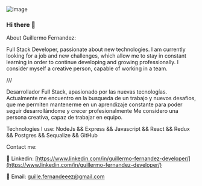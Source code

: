 ![image](https://user-images.githubusercontent.com/98292289/200662993-3b32f0b4-c100-4030-a3dc-876d7b54c717.png)

### Hi there 👋

About Guillermo Fernandez:

Full Stack Developer, passionate about new technologies.
I am currently looking for a job and new challenges, which allow me to stay in constant learning in order to continue developing and growing professionally.
I consider myself a creative person, capable of working in a team. 

///

Desarrollador Full Stack, apasionado por las nuevas tecnologías.
Actualmente me encuentro en la busqueda de un trabajo y nuevos desafios, que me permiten mantenerme en un aprendizaje constante para poder seguir desarrollándome y crecer profesionalmente
Me considero una persona creativa, capaz de trabajar en equipo.

Technologies I use:
NodeJs &&
Express &&
Javascript &&
React &&
Redux &&
Postgres &&
Sequalize &&
GitHub  


Contact me:
    
💾 Linkedin: [https://www.linkedin.com/in/guillermo-fernandez-developer/](https://www.linkedin.com/in/guillermo-fernandez-developer/)               

💾 Email: guille.fernandeeez@gmail.com


